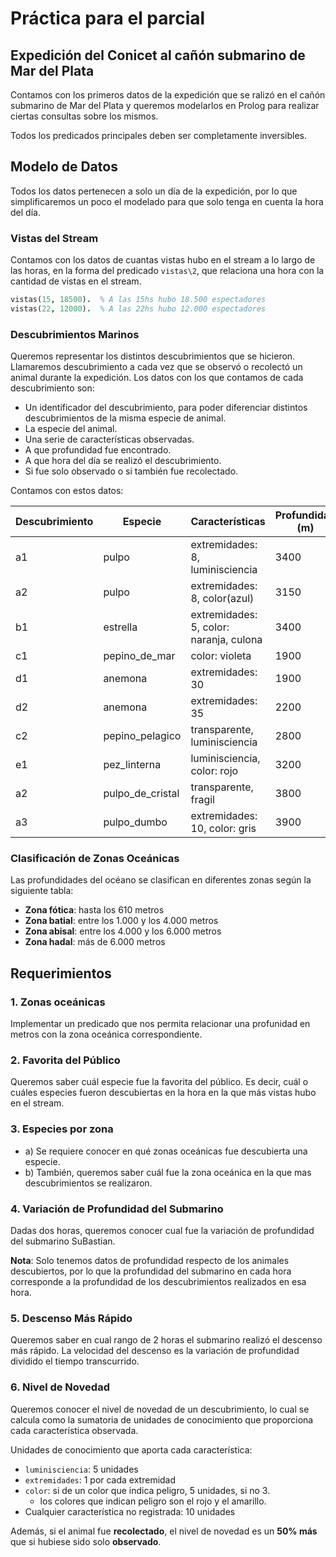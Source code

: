 # Práctica para el parcial

## Expedición del Conicet al cañón submarino de Mar del Plata

Contamos con los primeros datos de la expedición que se ralizó en el cañón submarino de Mar del Plata y queremos modelarlos en Prolog para realizar ciertas consultas sobre los mismos. 

Todos los predicados principales deben ser completamente inversibles.

## Modelo de Datos

Todos los datos pertenecen a solo un día de la expedición, por lo que simplificaremos un poco el modelado para que solo tenga en cuenta la hora del día.

### Vistas del Stream

Contamos con los datos de cuantas vistas hubo en el stream a lo largo de las horas, en la forma del predicado `vistas\2`, que relaciona una hora con la cantidad de vistas en el stream.

```prolog
vistas(15, 18500).  % A las 15hs hubo 18.500 espectadores
vistas(22, 12000).  % A las 22hs hubo 12.000 espectadores
```

### Descubrimientos Marinos

Queremos representar los distintos descubrimientos que se hicieron. Llamaremos descubrimiento a cada vez que se observó o recolectó un animal durante la expedición. Los datos con los que contamos de cada descubrimiento son:
- Un identificador del descubrimiento, para poder diferenciar distintos descubrimientos de la misma especie de animal.
- La especie del animal.
- Una serie de características observadas.
- A que profundidad fue encontrado.
- A que hora del día se realizó el descubrimiento.
- Si fue solo observado o si también fue recolectado.

Contamos con estos datos:

| Descubrimiento | Especie | Características | Profundidad (m) | Hora | Tipo |
|---------|------------------|-----------------|------|------|------|
| a1 | pulpo | extremidades: 8, luminisciencia | 3400 | 07 | observado |
| a2 | pulpo | extremidades: 8, color(azul) | 3150 | 08 | observado |
| b1 | estrella | extremidades: 5, color: naranja, culona | 3400 | 12 | observado |
| c1 | pepino_de_mar | color: violeta | 1900 | 14 | observado |
| d1 | anemona | extremidades: 30 | 1900 | 15 | recolectado |
| d2 | anemona | extremidades: 35 | 2200 | 16 | recolectado |
| c2 | pepino_pelagico | transparente, luminisciencia | 2800 | 17 | recolectado |
| e1 | pez_linterna | luminisciencia, color: rojo | 3200 | 19 | observado |
| a2 | pulpo_de_cristal | transparente, fragil | 3800 | 21 | recolectado |
| a3 | pulpo_dumbo | extremidades: 10, color: gris | 3900 | 23 | observado |

### Clasificación de Zonas Oceánicas

Las profundidades del océano se clasifican en diferentes zonas según la siguiente tabla:

- **Zona fótica**: hasta los 610 metros
- **Zona batial**: entre los 1.000 y los 4.000 metros
- **Zona abisal**: entre los 4.000 y los 6.000 metros
- **Zona hadal**: más de 6.000 metros

## Requerimientos

### 1. Zonas oceánicas

Implementar un predicado que nos permita relacionar una profunidad en metros con la zona oceánica correspondiente.

### 2. Favorita del Público

Queremos saber cuál especie fue la favorita del público. Es decir, cuál o cuáles especies fueron descubiertas en la hora en la que más vistas hubo en el stream.

### 3. Especies por zona

- a) Se requiere conocer en qué zonas oceánicas fue descubierta una especie.
- b) También, queremos saber cuál fue la zona oceánica en la que mas descubrimientos se realizaron.

### 4. Variación de Profundidad del Submarino

Dadas dos horas, queremos conocer cual fue la variación de profundidad del submarino SuBastian.

**Nota**: Solo tenemos datos de profundidad respecto de los animales descubiertos, por lo que la profundidad del submarino en cada hora corresponde a la profundidad de los descubrimientos realizados en esa hora.

### 5. Descenso Más Rápido

Queremos saber en cual rango de 2 horas el submarino realizó el descenso más rápido.
La velocidad del descenso es la variación de profundidad dividido el tiempo transcurrido.

### 6. Nivel de Novedad

Queremos conocer el nivel de novedad de un descubrimiento, lo cual se calcula como la sumatoria de unidades de conocimiento que proporciona cada característica observada.

Unidades de conocimiento que aporta cada característica:
- `luminisciencia`: 5 unidades
- `extremidades`: 1 por cada extremidad
- `color`: si de un color que indica peligro, 5 unidades, si no 3.
    - los colores que indican peligro son el rojo y el amarillo.
- Cualquier característica no registrada: 10 unidades

Además, si el animal fue **recolectado**, el nivel de novedad es un **50% más** que si hubiese sido solo **observado**.

